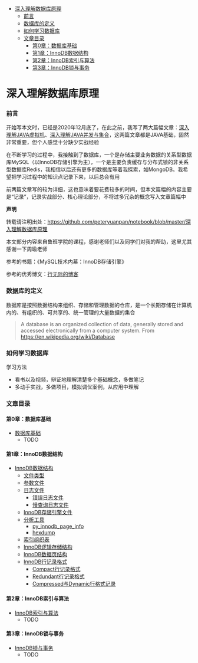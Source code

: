 - [深入理解数据库原理](#深入理解数据库原理)
  - [前言](#前言)
  - [数据库的定义](#数据库的定义)
  - [如何学习数据库](#如何学习数据库)
  - [文章目录](#文章目录)
    - [第0章：数据库基础](#第0章数据库基础)
    - [第1章：InnoDB数据结构](#第1章InnoDB数据结构)
    - [第2章：InnoDB索引与算法](#第2章InnoDB索引与算法)
    - [第3章：InnoDB锁与事务](#第3章InnoDB锁与事务)

# 深入理解数据库原理

### 前言

开始写本文时，已经是2020年12月底了，在此之前，我写了两大篇幅文章：[深入理解JAVA虚拟机](../深入理解JAVA虚拟机)、[深入理解JAVA并发与集合](../深入理解JAVA并发与集合)，这两篇文章都是JAVA基础，固然非常重要，但个人感觉十分缺少实战经验

在不断学习的过程中，我接触到了数据库，一个是存储主要业务数据的关系型数据库MySQL（以InnoDB存储引擎为主），一个是主要负责缓存与分布式锁的非关系型数据库Redis，我相信以后还有更多的数据库等着我探索，如MongoDB。我希望把学习过程中的知识点记录下来，以后总会有用

前两篇文章写的较为详细，这也意味着要花费较多的时间，但本文篇幅的内容主要是“记录”，记录实战部分、核心理论部分，不将过多冗杂的概念写入文章篇幅中

**声明**

转载请注明出处：https://github.com/peteryuanpan/notebook/blob/master/深入理解数据库原理

本文部分内容来自鲁班学院的课程，感谢老师们以及同学们对我的帮助，这里尤其感谢一下周瑜老师

参考的书籍：《MySQL技术内幕：InnoDB存储引擎》

参考的优秀博文：[行无际的博客](https://www.cnblogs.com/itwild)

### 数据库的定义

数据库是按照数据结构来组织、存储和管理数据的仓库，是一个长期存储在计算机内的、有组织的、可共享的、统一管理的大量数据的集合

> A database is an organized collection of data, generally stored and accessed electronically from a computer system. From https://en.wikipedia.org/wiki/Database

### 如何学习数据库

学习方法
- 看书以及视频，辩证地理解清楚多个基础概念，多做笔记
- 多动手实战，多做项目，模拟调优案例，从应用中理解

### 文章目录

#### 第0章：数据库基础
- [数据库基础](数据库基础.md)
  - TODO

#### 第1章：InnoDB数据结构
- [InnoDB数据结构](InnoDB数据结构.md)
  - [文件类型](InnoDB数据结构.md#文件类型)
  - [参数文件](InnoDB数据结构.md#参数文件)
  - [日志文件](InnoDB数据结构.md#日志文件)
    - [错误日志文件](InnoDB数据结构.md#错误日志文件)
    - [慢查询日志文件](InnoDB数据结构.md#慢查询日志文件)
  - [InnoDB存储引擎文件](InnoDB数据结构.md#InnoDB存储引擎文件)
  - [分析工具](InnoDB数据结构.md#分析工具)
    - [py_innodb_page_info](InnoDB数据结构.md#py_innodb_page_info)
    - [hexdump](InnoDB数据结构.md#hexdump)
  - [索引组织表](InnoDB数据结构.md#索引组织表)
  - [InnoDB逻辑存储结构](InnoDB数据结构.md#InnoDB逻辑存储结构)
  - [InnoDB数据页结构](InnoDB数据结构.md#InnoDB数据页结构)
  - [InnoDB行记录格式](InnoDB数据结构.md#InnoDB行记录格式)
    - [Compact行记录格式](InnoDB数据结构.md#Compact行记录格式)
    - [Redundant行记录格式](InnoDB数据结构.md#Redundant行记录格式)
    - [Compressed与Dynamic行格式记录](InnoDB数据结构.md#Compressed与Dynamic行格式记录)

#### 第2章：InnoDB索引与算法
- [InnoDB索引与算法](InnoDB索引与算法.md)
  - TODO

#### 第3章：InnoDB锁与事务
- [InnoDB锁与事务](InnoDB锁与事务.md)
  - TODO

